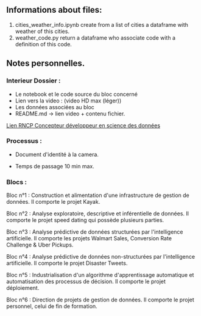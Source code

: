 ## Informations about files:

1. cities_weather_info.ipynb create from a list of cities a dataframe with weather of this cities.
2. weather_code.py return a dataframe who associate code with a definition of this code. 


## Notes personnelles. 

### Interieur Dossier :

 * Le notebook et le code source du bloc concerné
 * Lien vers la video : (video HD max (léger))
 * Les données associées au bloc
 * README.md -> lien video + contenu fichier. 

[Lien RNCP Concepteur développeur en science des données](https://www.francecompetences.fr/recherche/rncp/35288/)


### Processus :

* Document d'identité à la camera.

* Temps de passage 10 min max. 


### Blocs :

Bloc n°1 : Construction et alimentation d'une infrastructure de gestion de données. Il comporte le projet Kayak.

Bloc n°2 : Analyse exploratoire, descriptive et inférentielle de données. Il comporte le projet speed dating qui possède plusieurs parties.

Bloc n°3 : Analyse prédictive de données structurées par l'intelligence artificielle. Il comporte les projets Walmart Sales, Conversion Rate Challenge & Uber Pickups.

Bloc n°4 : Analyse prédictive de données non-structurées par l'intelligence artificielle. Il comporte le projet Disaster Tweets.

Bloc n°5 : Industrialisation d'un algorithme d'apprentissage automatique et automatisation des processus de décision. Il comporte le projet déploiement.

Bloc n°6 : Direction de projets de gestion de données. Il comporte le projet personnel, celui de fin de formation.

